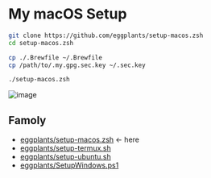 # My macOS Setup

```zsh
git clone https://github.com/eggplants/setup-macos.zsh
cd setup-macos.zsh

cp ./.Brewfile ~/.Brewfile
cp /path/to/.my.gpg.sec.key ~/.sec.key 

./setup-macos.zsh
```

![image](https://github.com/user-attachments/assets/456b5d11-9784-41d7-8fbd-78161d9198d9)

## Famoly

- [eggplants/setup-macos.zsh](https://github.com/eggplants/setup-macos.zsh) <- here
- [eggplants/setup-termux.sh](https://github.com/eggplants/setup-termux.sh)
- [eggplants/setup-ubuntu.sh](https://github.com/eggplants/setup-ubuntu.sh)
- [eggplants/SetupWindows.ps1](https://github.com/eggplants/SetupWindows.ps1)
